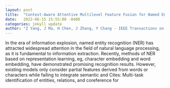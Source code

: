 ```yaml
---
layout: post
title:  "Context-Aware Attentive Multilevel Feature Fusion for Named Entity Recognition"
date:   2022-06-15 15:55:00 -0400
categories: jekyll update
author: "Z Yang, J Ma, H Chen, J Zhang, Y Chang - IEEE Transactions on Neural Networks , 2022"
---
```

In the era of information explosion, named entity recognition (NER) has attracted widespread attention in the field of natural language processing, as it is fundamental to information extraction. Recently, methods of NER based on representation learning, eg, character embedding and word embedding, have demonstrated promising recognition results. However, existing models only consider partial features derived from words or characters while failing to integrate semantic and 
Cites: Multi-task identification of entities, relations, and coreference for